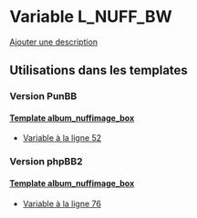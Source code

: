 # Variable L_NUFF_BW
[Ajouter une description](https://fa-tvars.appspot.com/var/L_NUFF_BW)

## Utilisations dans les templates

### Version PunBB

#### [Template album_nuffimage_box](punbb/album_nuffimage_box.md#readme)
* [Variable &agrave; la ligne 52](../punbb/album_nuffimage_box.tpl#L52)

### Version phpBB2

#### [Template album_nuffimage_box](subsilver/album_nuffimage_box.md#readme)
* [Variable &agrave; la ligne 76](../subsilver/album_nuffimage_box.tpl#L76)